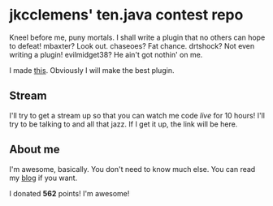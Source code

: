 # jkcclemens' ten.java contest repo

Kneel before me, puny mortals. I shall write a plugin that no others can hope to defeat! mbaxter? Look out. chaseoes?
Fat chance. drtshock? Not even writing a plugin! evilmidget38? He ain't got nothin' on me.

I made [this](https://royaldev.org/404). Obviously I will make the best plugin.

## Stream

I'll try to get a stream up so that you can watch me code *live* for 10 hours! I'll try to be talking to and all that
jazz. If I get it up, the link will be here.

## About me

I'm awesome, basically. You don't need to know much else. You can read my [blog](http://blog.royaldev.org) if you want.

I donated **562** points! I'm awesome!
